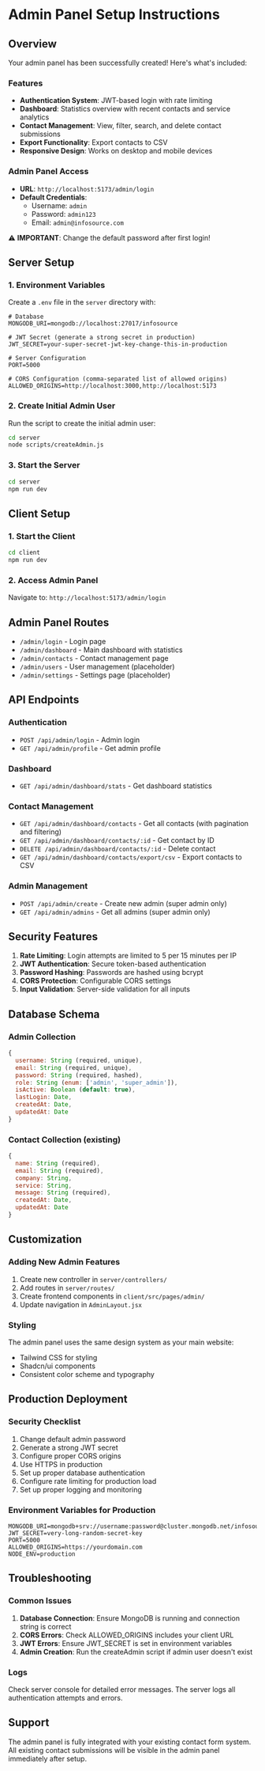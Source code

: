 # Admin Panel Setup Instructions

## Overview
Your admin panel has been successfully created! Here's what's included:

### Features
- **Authentication System**: JWT-based login with rate limiting
- **Dashboard**: Statistics overview with recent contacts and service analytics
- **Contact Management**: View, filter, search, and delete contact submissions
- **Export Functionality**: Export contacts to CSV
- **Responsive Design**: Works on desktop and mobile devices

### Admin Panel Access
- **URL**: `http://localhost:5173/admin/login`
- **Default Credentials**:
  - Username: `admin`
  - Password: `admin123`
  - Email: `admin@infosource.com`

⚠️ **IMPORTANT**: Change the default password after first login!

## Server Setup

### 1. Environment Variables
Create a `.env` file in the `server` directory with:

```env
# Database
MONGODB_URI=mongodb://localhost:27017/infosource

# JWT Secret (generate a strong secret in production)
JWT_SECRET=your-super-secret-jwt-key-change-this-in-production

# Server Configuration
PORT=5000

# CORS Configuration (comma-separated list of allowed origins)
ALLOWED_ORIGINS=http://localhost:3000,http://localhost:5173
```

### 2. Create Initial Admin User
Run the script to create the initial admin user:

```bash
cd server
node scripts/createAdmin.js
```

### 3. Start the Server
```bash
cd server
npm run dev
```

## Client Setup

### 1. Start the Client
```bash
cd client
npm run dev
```

### 2. Access Admin Panel
Navigate to: `http://localhost:5173/admin/login`

## Admin Panel Routes

- `/admin/login` - Login page
- `/admin/dashboard` - Main dashboard with statistics
- `/admin/contacts` - Contact management page
- `/admin/users` - User management (placeholder)
- `/admin/settings` - Settings page (placeholder)

## API Endpoints

### Authentication
- `POST /api/admin/login` - Admin login
- `GET /api/admin/profile` - Get admin profile

### Dashboard
- `GET /api/admin/dashboard/stats` - Get dashboard statistics

### Contact Management
- `GET /api/admin/dashboard/contacts` - Get all contacts (with pagination and filtering)
- `GET /api/admin/dashboard/contacts/:id` - Get contact by ID
- `DELETE /api/admin/dashboard/contacts/:id` - Delete contact
- `GET /api/admin/dashboard/contacts/export/csv` - Export contacts to CSV

### Admin Management
- `POST /api/admin/create` - Create new admin (super admin only)
- `GET /api/admin/admins` - Get all admins (super admin only)

## Security Features

1. **Rate Limiting**: Login attempts are limited to 5 per 15 minutes per IP
2. **JWT Authentication**: Secure token-based authentication
3. **Password Hashing**: Passwords are hashed using bcrypt
4. **CORS Protection**: Configurable CORS settings
5. **Input Validation**: Server-side validation for all inputs

## Database Schema

### Admin Collection
```javascript
{
  username: String (required, unique),
  email: String (required, unique),
  password: String (required, hashed),
  role: String (enum: ['admin', 'super_admin']),
  isActive: Boolean (default: true),
  lastLogin: Date,
  createdAt: Date,
  updatedAt: Date
}
```

### Contact Collection (existing)
```javascript
{
  name: String (required),
  email: String (required),
  company: String,
  service: String,
  message: String (required),
  createdAt: Date,
  updatedAt: Date
}
```

## Customization

### Adding New Admin Features
1. Create new controller in `server/controllers/`
2. Add routes in `server/routes/`
3. Create frontend components in `client/src/pages/admin/`
4. Update navigation in `AdminLayout.jsx`

### Styling
The admin panel uses the same design system as your main website:
- Tailwind CSS for styling
- Shadcn/ui components
- Consistent color scheme and typography

## Production Deployment

### Security Checklist
1. Change default admin password
2. Generate a strong JWT secret
3. Configure proper CORS origins
4. Use HTTPS in production
5. Set up proper database authentication
6. Configure rate limiting for production load
7. Set up proper logging and monitoring

### Environment Variables for Production
```env
MONGODB_URI=mongodb+srv://username:password@cluster.mongodb.net/infosource
JWT_SECRET=very-long-random-secret-key
PORT=5000
ALLOWED_ORIGINS=https://yourdomain.com
NODE_ENV=production
```

## Troubleshooting

### Common Issues
1. **Database Connection**: Ensure MongoDB is running and connection string is correct
2. **CORS Errors**: Check ALLOWED_ORIGINS includes your client URL
3. **JWT Errors**: Ensure JWT_SECRET is set in environment variables
4. **Admin Creation**: Run the createAdmin script if admin user doesn't exist

### Logs
Check server console for detailed error messages. The server logs all authentication attempts and errors.

## Support
The admin panel is fully integrated with your existing contact form system. All existing contact submissions will be visible in the admin panel immediately after setup.
